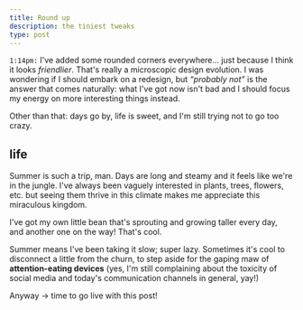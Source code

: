 ```yaml
---
title: Round up
description: the tiniest tweaks
type: post
---
```


`1:14pm:` I've added some rounded corners everywhere... just because I think it looks *friendlier*. That's really a microscopic design evolution. I was wondering if I should embark on a redesign, but _“probably not”_ is the answer that comes naturally: what I've got now isn't bad and I should focus my energy on more interesting things instead.

Other than that: days go by, life is sweet, and I'm still trying not to go too crazy.

## life

Summer is such a trip, man. Days are long and steamy and it feels like we're in the jungle. I've always been vaguely interested in plants, trees, flowers, etc. but seeing them thrive in this climate makes me appreciate this miraculous kingdom.

I've got my own little bean that's sprouting and growing taller every day, and another one on the way! That's cool.

Summer means I've been taking it slow; super lazy. Sometimes it's cool to disconnect a little from the churn, to step aside for the gaping maw of **attention-eating devices** (yes, I'm still complaining about the toxicity of social media and today's communication channels in general, yay!)

Anyway -> time to go live with this post!